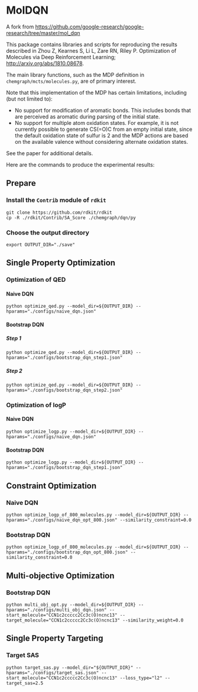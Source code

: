 # MolDQN
A fork from https://github.com/google-research/google-research/tree/master/mol_dqn

This package contains libraries and scripts for reproducing the results
described in Zhou Z, Kearnes S, Li L, Zare RN, Riley P. Optimization of
Molecules via Deep Reinforcement Learning; http://arxiv.org/abs/1810.08678.

The main library functions, such as the MDP definition in
`chemgraph/mcts/molecules.py`, are of primary interest.

Note that this implementation of the MDP has certain limitations, including (but
not limited to):

  * No support for modification of aromatic bonds. This includes bonds that are
    perceived as aromatic during parsing of the initial state.
  * No support for multiple atom oxidation states. For example, it is not
    currently possible to generate CS(=O)C from an empty initial state, since
    the default oxidation state of sulfur is 2 and the MDP actions are based on
    the available valence without considering alternate oxidation states.

See the paper for additional details.

Here are the commands to produce the experimental results:
## Prepare

### Install the `Contrib` module of `rdkit`

```
git clone https://github.com/rdkit/rdkit
cp -R ./rdkit/Contrib/SA_Score ./chemgraph/dqn/py
```

### Choose the output directory

```
export OUTPUT_DIR="./save"
```

## Single Property Optimization

### Optimization of QED

#### Naive DQN

```
python optimize_qed.py --model_dir=${OUTPUT_DIR} --hparams="./configs/naive_dqn.json"
```

#### Bootstrap DQN
##### Step 1
```
python optimize_qed.py --model_dir=${OUTPUT_DIR} --hparams="./configs/bootstrap_dqn_step1.json"
```
##### Step 2
```
python optimize_qed.py --model_dir=${OUTPUT_DIR} --hparams="./configs/bootstrap_dqn_step2.json"
```
### Optimization of logP

#### Naive DQN

```
python optimize_logp.py --model_dir=${OUTPUT_DIR} --hparams="./configs/naive_dqn.json"
```

#### Bootstrap DQN
```
python optimize_logp.py --model_dir=${OUTPUT_DIR} --hparams="./configs/bootstrap_dqn_step1.json"
```

## Constraint Optimization

### Naive DQN
```
python optimize_logp_of_800_molecules.py --model_dir=${OUTPUT_DIR} --hparams="./configs/naive_dqn_opt_800.json" --similarity_constraint=0.0
```
### Bootstrap DQN
```
python optimize_logp_of_800_molecules.py --model_dir=${OUTPUT_DIR} --hparams="./configs/bootstrap_dqn_opt_800.json" --similarity_constraint=0.0
```

## Multi-objective Optimization

### Bootstrap DQN
```
python multi_obj_opt.py --model_dir=${OUTPUT_DIR} --hparams="./configs/multi_obj_dqn.json" --start_molecule="CCN1c2ccccc2Cc3c(O)ncnc13" --target_molecule="CCN1c2ccccc2Cc3c(O)ncnc13" --similarity_weight=0.0
```

## Single Property Targeting

### Target SAS
```
python target_sas.py --model_dir="${OUTPUT_DIR}" --hparams="./configs/target_sas.json" --start_molecule="CCN1c2ccccc2Cc3c(O)ncnc13" --loss_type="l2" --target_sas=2.5
```
